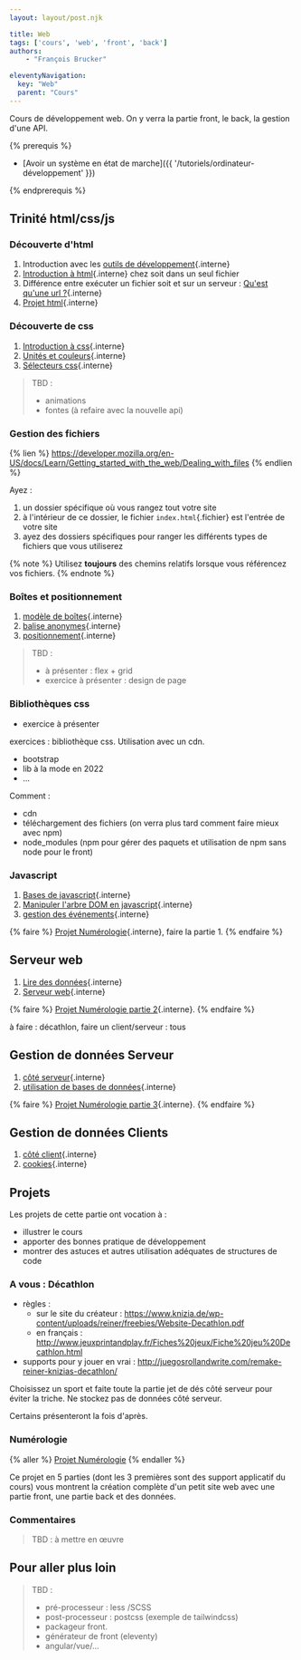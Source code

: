 ```yaml
---
layout: layout/post.njk

title: Web
tags: ['cours', 'web', 'front', 'back']
authors:
    - "François Brucker"

eleventyNavigation:
  key: "Web"
  parent: "Cours"
---
```


<!-- début résumé -->

Cours de développement web. On y verra la partie front, le back, la gestion d'une API.

<!-- fin résumé -->
{% prerequis %}

* [Avoir un système en état de marche]({{ '/tutoriels/ordinateur-développement'  }})

{% endprerequis %}

## <span id="trinité"><span>  Trinité html/css/js

### Découverte d'html

1. Introduction avec les [outils de développement](./outils-de-développement/){.interne}
2. [Introduction à html](./html-introduction){.interne} chez soit dans un seul fichier
3. Différence entre exécuter un fichier soit et sur un serveur : [Qu'est qu'une url ?](./anatomie-url){.interne}
4. [Projet html](./projet-html){.interne}

### Découverte de css

1. [Introduction à css](./css-introduction){.interne}
2. [Unités et couleurs](./unités-couleurs){.interne}
3. [Sélecteurs css](./sélecteurs-css){.interne}

> TBD :
>
> * animations
> * fontes (à refaire avec la nouvelle api)

### Gestion des fichiers

{% lien %}
<https://developer.mozilla.org/en-US/docs/Learn/Getting_started_with_the_web/Dealing_with_files>
{% endlien %}

Ayez :

1. un dossier spécifique où vous rangez tout votre site
2. à l'intérieur de ce dossier, le fichier `index.html`{.fichier} est l'entrée de votre site
3. ayez des dossiers spécifiques pour ranger les différents types de fichiers que vous utiliserez

{% note %}
Utilisez **toujours** des chemins relatifs lorsque vous référencez vos fichiers.
{% endnote %}

### Boîtes et positionnement

1. [modèle de boîtes](./modèle-boites){.interne}
2. [balise anonymes](./balises-anonymes){.interne}
3. [positionnement](./positionnement){.interne}

> TBD :
>
> * à présenter : flex + grid
> * exercice à présenter : design de page

### Bibliothèques css

* exercice à présenter

exercices : bibliothèque css. Utilisation avec un cdn.

* bootstrap
* lib à la mode en 2022
* ...

Comment :

* cdn
* téléchargement des fichiers (on verra plus tard comment faire mieux avec npm)
* node_modules (npm pour gérer des paquets et utilisation de npm sans node pour le front)

### Javascript

1. [Bases de javascript](./javascript-bases){.interne}
2. [Manipuler l'arbre DOM en javascript](./javascript-dom){.interne}
3. [gestion des événements](./javascript-événements){.interne}

{% faire %}
[Projet Numérologie](./projet-numérologie){.interne}, faire la partie 1.
{% endfaire %}

## <span id="serveur"><span> Serveur web

1. [Lire des données](./lire-données){.interne}
2. [Serveur web](./serveur-web){.interne}

{% faire %}
[Projet Numérologie partie 2](projet-numérologie/partie-2-serveur/){.interne}.
{% endfaire %}

à faire : décathlon, faire un client/serveur : tous

## <span id="données"><span> Gestion de données Serveur

1. [côté serveur](./gestion-données-serveur){.interne}
2. [utilisation de bases de données](./bases-de-données){.interne}

{% faire %}
[Projet Numérologie partie 3](./projet-numérologie/partie-3-données/){.interne}.
{% endfaire %}

## <span id="données"><span> Gestion de données Clients

1. [côté client](./gestion-données-client){.interne}
2. [cookies](./gestion-données-cookies){.interne}

## Projets

Les projets de cette partie ont vocation à :

* illustrer le cours
* apporter des bonnes pratique de développement
* montrer des astuces et autres utilisation adéquates de structures de code

### A vous : Décathlon

* règles :
  * sur le site du créateur : <https://www.knizia.de/wp-content/uploads/reiner/freebies/Website-Decathlon.pdf>
  * en français : <http://www.jeuxprintandplay.fr/Fiches%20jeux/Fiche%20jeu%20Decathlon.html>
* supports pour y jouer en vrai : <http://juegosrollandwrite.com/remake-reiner-knizias-decathlon/>

Choisissez un sport et faite toute la partie jet de dés côté serveur pour éviter la triche.
Ne stockez pas de données côté serveur.

Certains présenteront la fois d'après.

### Numérologie

{% aller %}
[Projet Numérologie](projet-numérologie)
{% endaller %}

Ce projet en 5 parties (dont les 3 premières sont des support applicatif du cours) vous montrent la création complète d'un petit site web avec une partie front, une partie back et des données.

### Commentaires

> TBD : à mettre en œuvre

## Pour aller plus loin

> TBD :
>
> * pré-processeur : less /SCSS
> * post-processeur : postcss (exemple de tailwindcss)
> * packageur front.
> * générateur de front (eleventy)
> * angular/vue/...
